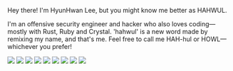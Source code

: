 Hey there! I'm HyunHwan Lee, but you might know me better as HAHWUL. 

I'm an offensive security engineer and hacker who also loves coding—mostly with Rust, Ruby and Crystal. 
'hahwul' is a new word made by remixing my name, and that's me. Feel free to call me HAH-hul or HOWL—whichever you prefer!

![](https://img.shields.io/badge/Ruby-CC342D?style=for-the-badge&logo=ruby&logoColor=white)
![](https://img.shields.io/badge/Ruby_on_Rails-CC0000?style=for-the-badge&logo=ruby-on-rails&logoColor=white)
![](https://img.shields.io/badge/Rust-FFFFFF?style=for-the-badge&logo=rust&logoColor=black)
![](https://img.shields.io/badge/Crystal-000000?style=for-the-badge&logo=crystal&logoColor=white)
![](https://img.shields.io/badge/Go-00ADD8?style=for-the-badge&logo=go&logoColor=white)
![](https://img.shields.io/badge/Metasploit-2596CD?style=for-the-badge&logo=metasploit&logoColor=white)
![](https://img.shields.io/badge/ZAP-00549E?style=for-the-badge&logo=zap&logoColor=white)
![](https://img.shields.io/badge/macos-000000?style=for-the-badge&logo=apple&logoColor=white)
![](https://img.shields.io/badge/debian-CE0056?style=for-the-badge&logo=debian&logoColor=white)
